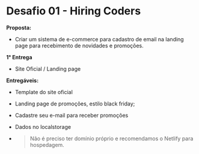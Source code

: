 # Desafio 01 - Hiring Coders

**Proposta:** 
- Criar um sistema de e-commerce para cadastro de email na landing page para recebimento de novidades e promoções.



**1° Entrega** 

- Site Oficial / Landing page  

**Entregáveis:**

- Template do site oficial 

- Landing page de promoções, estilo black friday; 

- Cadastre seu e-mail para receber promoções 

- Dados no localstorage

- >Não é preciso ter domínio próprio e recomendamos o Netlify para hospedagem.